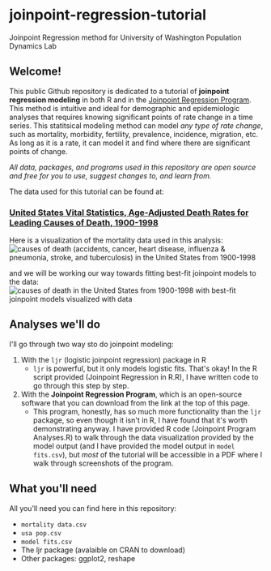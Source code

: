 # joinpoint-regression-tutorial
Joinpoint Regression method for University of Washington Population Dynamics Lab

## Welcome! 

This public Github repository is dedicated to a tutorial of **joinpoint regression modeling** in both R and in the [Joinpoint Regression Program](https://surveillance.cancer.gov/joinpoint/). This method is intuitive and ideal for demographic and epidemiologic analyses that requires knowing significant points of rate change in a time series. This statitsical modeling method can model *any type of rate change*, such as mortality, morbidity, fertility, prevalence, incidence, migration, etc. As long as it is a rate, it can model it and find where there are significant points of change. 

*All data, packages, and programs used in this repository are open source and free for you to use, suggest changes to, and learn from.*

The data used for this tutorial can be found at:
### [United States Vital Statistics, Age-Adjusted Death Rates for Leading Causes of Death, 1900-1998](https://www.cdc.gov/nchs/nvss/mortality/hist293.htm)

Here is a visualization of the mortality data used in this analysis:
![causes of death (accidents, cancer, heart disease, influenza & pneumonia, stroke, and tuberculosis) in the United States from 1900-1998](https://taylorvandoren.files.wordpress.com/2021/10/all-causes.png)

and we will be working our way towards fitting best-fit joinpoint models to the data:
![causes of death in the United States from 1900-1998 with best-fit joinpoint models visualized with data](https://taylorvandoren.files.wordpress.com/2021/10/best-fit-all-causes.png)

## Analyses we'll do

I'll go through two way sto do joinpoint modeling: 
1. With the `ljr` (logistic joinpoint regression) package in R
   - `ljr` is powerful, but it only models logistic fits. That's okay! In the R script provided (Joinpoint Regression in R.R), I have written code to go through this step by step.
3. With the **Joinpoint Regression Program**, which is an open-source software that you can download from the link at the top of this page. 
   - This program, honestly, has so much more functionality than the `ljr` package, so even though it isn't in R, I have found that it's worth demonstrating anyway. I have provided R code (Joinpoint Program Analyses.R) to walk through the data visualization provided by the model output (and I have provided the model output in `model fits.csv`), but *most* of the tutorial will be accessible in a PDF where I walk through screenshots of the program.


## What you'll need

All you'll need you can find here in this repository:
- `mortality data.csv`
- `usa pop.csv`
- `model fits.csv`
- The ljr package (avalaible on CRAN to download)
- Other packages: ggplot2, reshape
